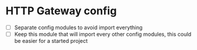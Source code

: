 HTTP Gateway config
===================

[//]: # (TODO)
- [ ] Separate config modules to avoid import everything
- [ ] Keep this module that will import every other config modules, this could be easier for a started project
